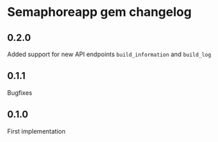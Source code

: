 # Semaphoreapp gem changelog

## 0.2.0

Added support for new API endpoints `build_information` and `build_log`

## 0.1.1

Bugfixes

## 0.1.0

First implementation
